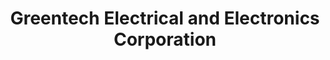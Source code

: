 ---
title: "Greentech Electrical and Electronics Corporation"
url: /davao-city/greentech-electrical-and-electronics-corporation/
shop: electrical
---
